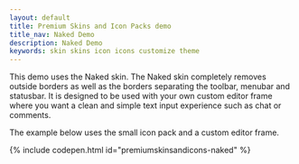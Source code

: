 ```yaml
---
layout: default
title: Premium Skins and Icon Packs demo
title_nav: Naked Demo
description: Naked Demo
keywords: skin skins icon icons customize theme
---
```


This demo uses the Naked skin. The Naked skin completely removes outside borders as well as the borders separating the toolbar, menubar and statusbar. It is designed to be used with your own custom editor frame where you want a clean and simple text input experience such as chat or comments.

The example below uses the small icon pack and a custom editor frame.

{% include codepen.html id="premiumskinsandicons-naked" %}



